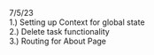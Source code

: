 7/5/23 <br>
1.) Setting up Context for global state <br>
2.) Delete task functionality <br>
3.) Routing for About Page <br>

